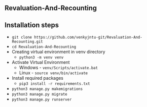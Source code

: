 ## Revaluation-And-Recounting

## Installation steps

- `git clone https://github.com/venkyjntu-git/Revaluation-And-Recounting.git`
- `cd Revaluation-And-Recounting`
- Creating virtual environment in venv directory
    - `python3 -m venv venv`    
- Activate Virtual Environment 
    - Windows - `venv/Scripts/activate.bat`
    - Linux - `source venv/bin/activate`
- Install required packages
    - `pip3 install -r requirements.txt`
- `python3 manage.py makemigrations`
- `python3 manage.py migrate`
- `python3 manage.py runserver`

